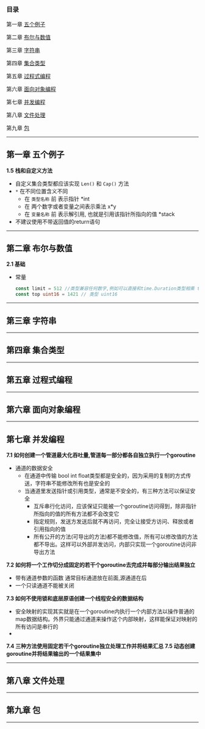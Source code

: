## <Programing in go>

### 目录
第一章 [五个例子](#第一章-五个例子)

第二章 [布尔与数值](#第二章-布尔与数值)

第三章 [字符串](#第三章-字符串)

第四章 [集合类型](#第四章-集合类型)

第五章 [过程式编程](#第五章-过程式编程)

第六章 [面向对象编程](#第六章-面向对象编程)

第七章 [并发编程](#第七章-并发编程)

第八章 [文件处理](#第八章-文件处理)

第九章 [包](#第九章-包)


-------------------

## 第一章 五个例子
**1.5 栈和自定义方法**

- 自定义集合类型都应该实现 `Len()` 和 `Cap()` 方法
- `*` 在不同位置含义不同
	- 在 `类型名称` 前 表示指针 *int
	- 在 两个数字或者变量之间表示乘法 x*y
	- 在 `变量名称` 前 表示解引用, 也就是引用该指针所指向的值 *stack
- 不建议使用不带返回值的return语句

-----------------------------------

## 第二章 布尔与数值

**2.1 基础**

- 常量
  ```go
  const limit = 512 //类型兼容任何数字,例如可以直接和time.Duration类型相乘 time.Second * limit 
  const top uint16 = 1421 // 类型 uint16 

  ```



-------------------

## 第三章 字符串


------------------------------------------------------

## 第四章 集合类型


------------------------------------------------------

## 第五章 过程式编程


------------------------------------------------------

## 第六章 面向对象编程


------------------------------------------------------

## 第七章 并发编程


**7.1 如何创建一个管道最大化吞吐量,管道每一部分都各自独立执行一个goroutine**
- 通道的数据安全
	- 在通道中传输 bool int float类型都是安全的，因为采用的复制的方式传送，字符串不能修改所有也是安全的
	- 当通道里发送指针或引用类型，通常是不安全的，有三种方法可以保证安全
		- 互斥串行化访问，应该保证只能被一个goroutine访问得到，除非指针所指向的值的所有方法都不会改变它
		- 指定规则，发送方发送后就不再访问，完全让接受方访问、释放或者引用指向的值
		- 所有公开的方法(可导出的方法)都不能修改值，所有可以修改值的方法都不导出。这样可以外部并发访问，内部只实现一个goroutine访问非导出方法

**7.2 如何将一个工作切分成固定的若干个goroutine去完成并每部分输出结果独立**
- 带有通道参数的函数 通常目标通道放在前面,源通道在后
- 一个只读通道不能被关闭

**7.3 如何不使用锁和底层原语创建一个线程安全的数据结构**
- 安全映射的实现其实就是在一个goroutine内执行一个内部方法以操作普通的map数据结构。外界只能通过通道来操作这个内部映射，这样能保证对映射的所有访问是串行的
- 
**7.4 三种方法使用固定若干个goroutine独立处理工作并将结果汇总**
**7.5 动态创建goroutine并将结果输出的一个结果集中**


------------------------------------------------------

## 第八章 文件处理


------------------------------------------------------
## 第九章 包


-----------------------------------